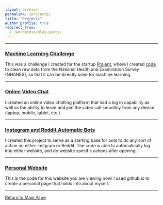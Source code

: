 ```yaml
---
layout: archive
permalink: /projects/
title: "Projects"
author_profile: true
redirect_from:
  - /wordpress/blog-posts/
---
```


------
### [Machine Learning Challenge](https://www.pralent.com/challenges/pralent-nhanes-machine-learning-challenge)
This was a challenge I created for the startup [Pralent](https://www.pralent.com), where I created [code](https://github.com/liangeric/NHANESdata) to clean raw data from the National Health and Examination Survey (NHANES), so that it can be directly used for machine learning.

------
### [Online Video Chat](https://github.com/liangeric/videochat)
I created an online video chatting platform that had a log in capability as well as the ability to leave and join the video call smoothly from any device (laptop, mobile, tablet, etc.)

------
### [Instagram and Reddit Automatic Bots](https://github.com/liangeric/Instagram-and-Reddit-Starter)
I created this project to serve as a starting base for bots to do any sort of action on either Instgram or Reddit. The code is able to automatically log into either website, and do website specific actions after opening.

------
### [Personal Website](https://github.com/liangeric/liangeric.github.io)
This is the code for this website you are viewing now! I used github.io to create a personal page that holds info about myself.

------

[Return to Main Page](https://liangeric.github.io)
